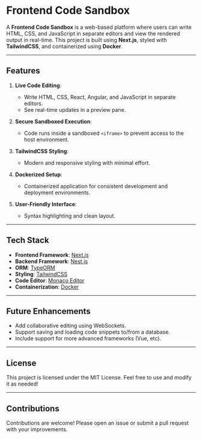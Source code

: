 
# Frontend Code Sandbox

A **Frontend Code Sandbox** is a web-based platform where users can write HTML, CSS, and JavaScript in separate editors and view the rendered output in real-time. This project is built using **Next.js**, styled with **TailwindCSS**, and containerized using **Docker**.

---

## Features

1. **Live Code Editing**:
   - Write HTML, CSS, React, Angular, and JavaScript in separate editors.
   - See real-time updates in a preview pane.

2. **Secure Sandboxed Execution**:
   - Code runs inside a sandboxed `<iframe>` to prevent access to the host environment.

3. **TailwindCSS Styling**:
   - Modern and responsive styling with minimal effort.

4. **Dockerized Setup**:
   - Containerized application for consistent development and deployment environments.

5. **User-Friendly Interface**:
   - Syntax highlighting and clean layout.

---

## Tech Stack

- **Frontend Framework**: [Next.js](https://nextjs.org/)
- **Backend Framework**: [Nest.js](https://nestjs.com/)
- **ORM**: [TypeORM](https://typeorm.io/)
- **Styling**: [TailwindCSS](https://tailwindcss.com/)
- **Code Editor**: [Monaco Editor](https://microsoft.github.io/monaco-editor/)
- **Containerization**: [Docker](https://www.docker.com/)

---

## Future Enhancements

- Add collaborative editing using WebSockets.
- Support saving and loading code snippets to/from a database.
- Include support for more advanced frameworks (Vue, etc).

---

## License

This project is licensed under the MIT License. Feel free to use and modify it as needed!

---

## Contributions

Contributions are welcome! Please open an issue or submit a pull request with your improvements.
